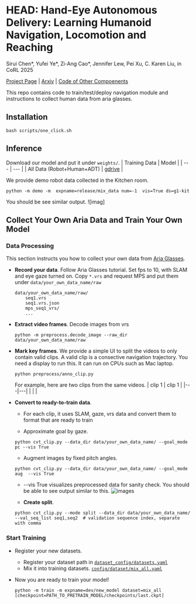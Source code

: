 # HEAD: Hand-Eye Autonomous Delivery: Learning Humanoid Navigation, Locomotion and Reaching


Sirui Chen*, Yufei Ye*, Zi-Ang Cao*, Jennifer Lew, Pei Xu, C. Karen Liu, in CoRL 2025

[Project Page](https://stanford-tml.github.io/HEAD/)
| [Arxiv](https://arxiv.org/abs/2508.03068) | [Code of Other Compoenents](https://github.com/Stanford-TML/HEAD_release)

This repo contains code to train/test/deploy navigation module and instructions to collect human data from aria glasses. 


## Installation

```
bash scripts/one_click.sh
```

## Inference
Download our model and put it under `weights/`. 
| Training Data | Model |
| --- | --- |
| All Data (Robot+Human+ADT) | [gdrive]() |


We provide demo robot data collected in the Kitchen room. 


```
python -m demo -m  expname=release/mix_data num=-1  vis=True ds=g1-kit 
```
You should be see similar output.
![imag]


## Collect Your Own Aria Data and Train Your Own Model
### Data Processing
This section instructs you how to collect your own data from [Aria Glasses](https://www.projectaria.com/).
- **Record your data**. Follow Aria Glasses tutorial. Set fps to 10, with SLAM and eye gaze turned on. Copy `*.vrs` and request MPS and put them under `data/your_own_data_name/raw`
    ```
    data/your_own_data_name/raw/
        seq1.vrs
        seq1.vrs.json
        mps_seq1_vrs/
        ...
    ```
- **Extract video frames**. Decode images from vrs
    ```
    python -m preprocess.decode_image --raw_dir data/your_own_data_name/raw
    ```

- **Mark key frames**.  We provide a simple UI to split the videos to only contain valid clips. A valid clip is a consective navigation trajectory.  You need a display to run this. It can run on CPUs such as Mac laptop.
    ```
    python preprocess/anno_clip.py
    ```
    For example, here are two clips from the same videos.
    | clip 1 | clip 1 |
    |---|---|
    | | |

- **Convert to ready-to-train data**.
    + For each clip, it uses SLAM, gaze, vrs data and convert them to format that are ready to train

    + Approximate goal by gaze.
    ```
    python cvt_clip.py --data_dir data/your_own_data_name/ --goal_mode pc --vis True
    ```
    + Augment images by fixed pitch angles. 
    ```
    python cvt_clip.py --data_dir data/your_own_data_name/ --goal_mode aug  --vis True
    ```

    + --vis True visualizes preprocessed data for sanity check. You should be able to see output similar to this.
    ![images]()
    
    + **Create split**. 
    ```
    python cvt_clip.py --mode split --data_dir data/your_own_data_name/  --val_seq_list seq1,seq2  # validation sequence index, separate with comma
    ```


### Start Training
- Register your new datasets.
    + Register your dataset path in [`dataset_config/datasets.yaml`](dataset_config/datasets.yaml)
    + Mix it into training datasets. [`config/dataset/mix_all.yaml`](config/dataset/mix_all.yaml)


- Now you are ready to train your model! 
    ```
    python -m train -m expname=dev/new_model dataset=mix_all [checkpoint=PATH_TO_PRETRAIN_MODEL/checkpoints/last.ckpt]
    ```